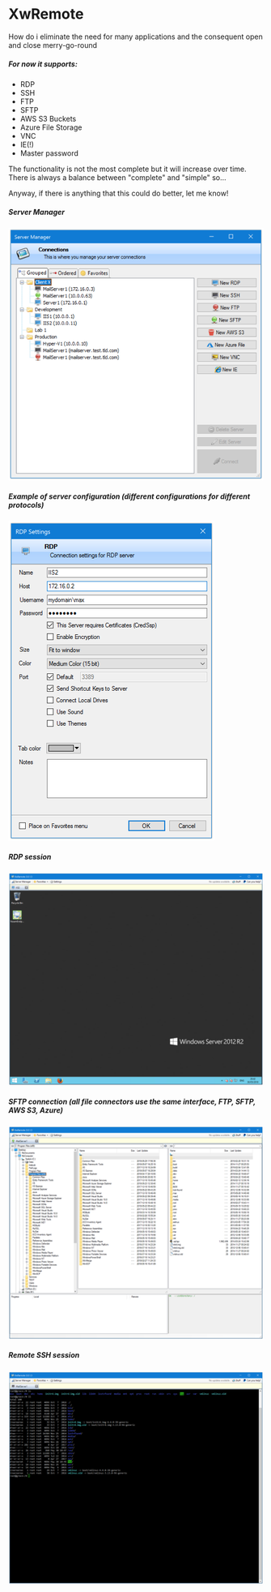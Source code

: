 # XwRemote

How do i eliminate the need for many applications and the consequent open and close merry-go-round

##### For now it supports:
 - RDP 
 - SSH
 - FTP 
 - SFTP
 - AWS S3 Buckets
 - Azure File Storage
 - VNC 
 - IE(!)
 - Master password

The functionality is not the most complete but it will increase over time.
There is always a balance between "complete" and "simple" so...

Anyway, if there is anything that this could do better, let me know!


##### Server Manager 
![Connection Manager](Images/ServerManager.png)


##### Example of server configuration (different configurations for different protocols) 
![Connection Manager](Images/RDP-Config.png)


##### RDP session
![Connection Manager](Images/RDP.png)


##### SFTP connection (all file connectors use the same interface, FTP, SFTP, AWS S3, Azure)
![Connection Manager](Images/SFTP.png)


##### Remote SSH session
![Connection Manager](Images/SSH.png)
